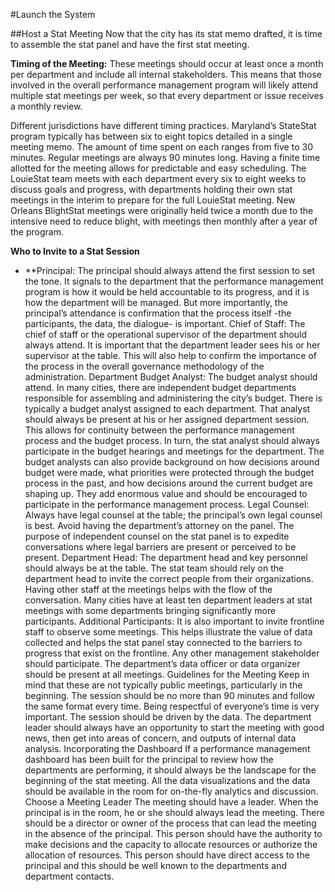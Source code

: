 #Launch the System

##Host a Stat Meeting
Now that the city has its stat memo drafted, it is time to assemble the stat panel and have the first stat meeting.

**Timing of the Meeting:** 
These meetings should occur at least once a month per department and include all internal stakeholders. This means that those involved in the overall performance management program will likely attend multiple stat meetings per week, so that every department or issue receives a monthly review.

Different jurisdictions have different timing practices. 
Maryland’s StateStat program typically has between six to eight topics detailed in a single meeting memo. The amount of time spent on each ranges from five to 30 minutes. Regular meetings are always 90 minutes long. Having a finite time allotted for the meeting allows for predictable and easy scheduling.
The LouieStat team meets with each department every six to eight weeks to discuss goals and progress, with departments holding their own stat meetings in the interim to prepare for the full LouieStat meeting.
New Orleans BlightStat meetings were originally held twice a month due to the intensive need to reduce blight, with meetings then monthly after a year of the program.

**Who to Invite to a Stat Session**

* **Principal: The principal should always attend the first session to set the tone. It signals to the department that the performance management program is how it would be held accountable to its progress, and it is how the department will be managed. But more importantly, the principal’s attendance is confirmation that the process itself -the participants, the data, the dialogue- is important.
Chief of Staff: The chief of staff or the operational supervisor of the department should always attend. It is important that the department leader sees his or her supervisor at the table. This will also help to confirm the importance of the process in the overall governance methodology of the administration.
Department Budget Analyst: The budget analyst should attend. In many cities, there are independent budget departments responsible for assembling and administering the city’s budget. There is typically a budget analyst assigned to each department. That analyst should always be present at his or her assigned department session. This allows for continuity between the performance management process and the budget process. In turn, the stat analyst should always participate in the budget hearings and meetings for the department. The budget analysts can also provide background on how decisions around budget were made, what priorities were protected through the budget process in the past, and how decisions around the current budget are shaping up. They add enormous value and should be encouraged to participate in the performance management process.
Legal Counsel: Always have legal counsel at the table; the principal’s own legal counsel is best. Avoid having the department’s attorney on the panel. The purpose of independent counsel on the stat panel is to expedite conversations where legal barriers are present or perceived to be present. 
Department Head: The department head and key personnel should always be at the table. The stat team should rely on the department head to invite the correct people from their organizations. Having other staff at the meetings helps with the flow of the conversation. Many cities have at least ten department leaders at stat meetings with some departments bringing significantly more participants.
Additional Participants: It is also important to invite frontline staff to observe some meetings. This helps illustrate the value of data collected and helps the stat panel stay connected to the barriers to progress that exist on the frontline. Any other management stakeholder should participate. The department’s data officer or data organizer should be present at all meetings.
Guidelines for the Meeting
Keep in mind that these are not typically public meetings, particularly in the beginning. The session should be no more than 90 minutes and follow the same format every time. Being respectful of everyone’s time is very important. The session should be driven by the data. The department leader should always have an opportunity to start the meeting with good news, then get into areas of concern, and outputs of internal data analysis.
Incorporating the Dashboard
If a performance management dashboard has been built for the principal to review how the departments are performing, it should always be the landscape for the beginning of the stat meeting. All the data visualizations and the data should be available in the room for on-the-fly analytics and discussion.
Choose a Meeting Leader
The meeting should have a leader. When the principal is in the room, he or she should always lead the meeting. There should be a director or owner of the process that can lead the meeting in the absence of the principal. This person should have the authority to make decisions and the capacity to allocate resources or authorize the allocation of resources. This person should have direct access to the principal and this should be well known to the departments and department contacts.
